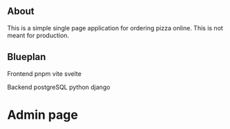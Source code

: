 ## About
This is a simple single page application for ordering pizza online. This is not meant for production.


## Blueplan

Frontend
pnpm
vite
svelte

Backend
postgreSQL
python
django

# Admin page

